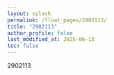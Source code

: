 ```yaml
---
layout: splash
permalink: /float_pages/2902113/
title: "2902113"
author_profile: false
last_modified_at: 2025-06-13
toc: false
---
```

 
2902113
